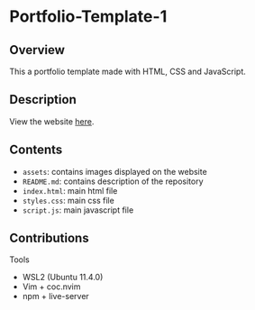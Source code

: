 # Portfolio-Template-1

## Overview
This a portfolio template made with HTML, CSS and JavaScript.

## Description
View the website [here](https://portfolio-template-2024.netlify.app/).

## Contents
- ```assets```: contains images displayed on the website
- ```README.md```: contains description of the repository
- ```index.html```: main html file
- ```styles.css```: main css file
- ```script.js```: main javascript file

## Contributions
Tools

- WSL2 (Ubuntu 11.4.0)
- Vim + coc.nvim
- npm + live-server
